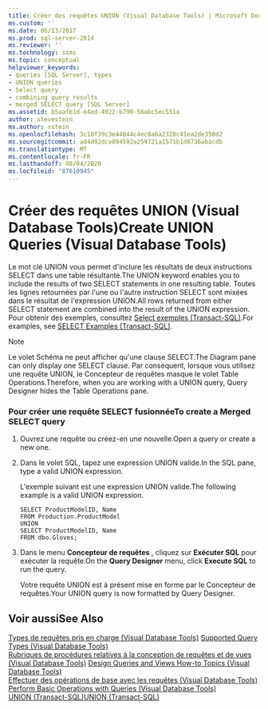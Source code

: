 ```yaml
---
title: Créer des requêtes UNION (Visual Database Tools) | Microsoft Docs
ms.custom: ''
ms.date: 06/13/2017
ms.prod: sql-server-2014
ms.reviewer: ''
ms.technology: ssms
ms.topic: conceptual
helpviewer_keywords:
- queries [SQL Server], types
- UNION queries
- Select query
- combining query results
- merged SELECT query [SQL Server]
ms.assetid: b5aafb1d-e4ed-4922-b790-56abc5ec551a
author: stevestein
ms.author: sstein
ms.openlocfilehash: 3c10f39c3e44844c4ec8a6a2328c41ea2de350d2
ms.sourcegitcommit: ad4d92dce894592a259721a1571b1d8736abacdb
ms.translationtype: MT
ms.contentlocale: fr-FR
ms.lasthandoff: 08/04/2020
ms.locfileid: "87610945"
---
```

# <a name="create-union-queries-visual-database-tools"></a><span data-ttu-id="e2d5e-102">Créer des requêtes UNION (Visual Database Tools)</span><span class="sxs-lookup"><span data-stu-id="e2d5e-102">Create UNION Queries (Visual Database Tools)</span></span>
  <span data-ttu-id="e2d5e-103">Le mot clé UNION vous permet d'inclure les résultats de deux instructions SELECT dans une table résultante.</span><span class="sxs-lookup"><span data-stu-id="e2d5e-103">The UNION keyword enables you to include the results of two SELECT statements in one resulting table.</span></span> <span data-ttu-id="e2d5e-104">Toutes les lignes retournées par l'une ou l'autre instruction SELECT sont mixées dans le résultat de l'expression UNION.</span><span class="sxs-lookup"><span data-stu-id="e2d5e-104">All rows returned from either SELECT statement are combined into the result of the UNION expression.</span></span> <span data-ttu-id="e2d5e-105">Pour obtenir des exemples, consultez [Select exemples &#40;Transact-SQL&#41;](/sql/t-sql/queries/select-examples-transact-sql).</span><span class="sxs-lookup"><span data-stu-id="e2d5e-105">For examples, see [SELECT Examples &#40;Transact-SQL&#41;](/sql/t-sql/queries/select-examples-transact-sql).</span></span>  
  
> [!NOTE]  
>  <span data-ttu-id="e2d5e-106">Le volet Schéma ne peut afficher qu'une clause SELECT.</span><span class="sxs-lookup"><span data-stu-id="e2d5e-106">The Diagram pane can only display one SELECT clause.</span></span> <span data-ttu-id="e2d5e-107">Par conséquent, lorsque vous utilisez une requête UNION, le Concepteur de requêtes masque le volet Table Operations.</span><span class="sxs-lookup"><span data-stu-id="e2d5e-107">Therefore, when you are working with a UNION query, Query Designer hides the Table Operations pane.</span></span>  
  
### <a name="to-create-a-merged-select-query"></a><span data-ttu-id="e2d5e-108">Pour créer une requête SELECT fusionnée</span><span class="sxs-lookup"><span data-stu-id="e2d5e-108">To create a Merged SELECT query</span></span>  
  
1.  <span data-ttu-id="e2d5e-109">Ouvrez une requête ou créez-en une nouvelle.</span><span class="sxs-lookup"><span data-stu-id="e2d5e-109">Open a query or create a new one.</span></span>  
  
2.  <span data-ttu-id="e2d5e-110">Dans le volet SQL, tapez une expression UNION valide.</span><span class="sxs-lookup"><span data-stu-id="e2d5e-110">In the SQL pane, type a valid UNION expression.</span></span>  
  
     <span data-ttu-id="e2d5e-111">L'exemple suivant est une expression UNION valide.</span><span class="sxs-lookup"><span data-stu-id="e2d5e-111">The following example is a valid UNION expression.</span></span>  
  
    ```  
    SELECT ProductModelID, Name  
    FROM Production.ProductModel  
    UNION  
    SELECT ProductModelID, Name   
    FROM dbo.Gloves;  
    ```  
  
3.  <span data-ttu-id="e2d5e-112">Dans le menu **Concepteur de requêtes** , cliquez sur **Exécuter SQL** pour exécuter la requête.</span><span class="sxs-lookup"><span data-stu-id="e2d5e-112">On the **Query Designer** menu, click **Execute SQL** to run the query.</span></span>  
  
     <span data-ttu-id="e2d5e-113">Votre requête UNION est à présent mise en forme par le Concepteur de requêtes.</span><span class="sxs-lookup"><span data-stu-id="e2d5e-113">Your UNION query is now formatted by Query Designer.</span></span>  
  
## <a name="see-also"></a><span data-ttu-id="e2d5e-114">Voir aussi</span><span class="sxs-lookup"><span data-stu-id="e2d5e-114">See Also</span></span>  
 <span data-ttu-id="e2d5e-115">[Types de requêtes pris en charge &#40;Visual Database Tools&#41;](visual-database-tools.md) </span><span class="sxs-lookup"><span data-stu-id="e2d5e-115">[Supported Query Types &#40;Visual Database Tools&#41;](visual-database-tools.md) </span></span>  
 <span data-ttu-id="e2d5e-116">[Rubriques de procédures relatives à la conception de requêtes et de vues &#40;Visual Database Tools&#41;](design-queries-and-views-how-to-topics-visual-database-tools.md) </span><span class="sxs-lookup"><span data-stu-id="e2d5e-116">[Design Queries and Views How-to Topics &#40;Visual Database Tools&#41;](design-queries-and-views-how-to-topics-visual-database-tools.md) </span></span>  
 <span data-ttu-id="e2d5e-117">[Effectuer des opérations de base avec les requêtes &#40;Visual Database Tools&#41;](perform-basic-operations-with-queries-visual-database-tools.md) </span><span class="sxs-lookup"><span data-stu-id="e2d5e-117">[Perform Basic Operations with Queries &#40;Visual Database Tools&#41;](perform-basic-operations-with-queries-visual-database-tools.md) </span></span>  
 [<span data-ttu-id="e2d5e-118">UNION &#40;Transact-SQL&#41;</span><span class="sxs-lookup"><span data-stu-id="e2d5e-118">UNION &#40;Transact-SQL&#41;</span></span>](/sql/t-sql/language-elements/set-operators-union-transact-sql)  
  
  
